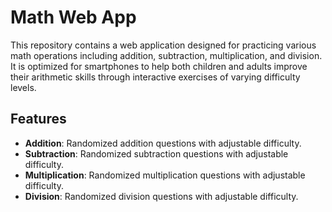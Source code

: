 # Math Web App

This repository contains a web application designed for practicing various math operations including addition, subtraction, multiplication, and division. It is optimized for smartphones to help both children and adults improve their arithmetic skills through interactive exercises of varying difficulty levels.

## Features

- **Addition**: Randomized addition questions with adjustable difficulty.
- **Subtraction**: Randomized subtraction questions with adjustable difficulty.
- **Multiplication**: Randomized multiplication questions with adjustable difficulty.
- **Division**: Randomized division questions with adjustable difficulty.